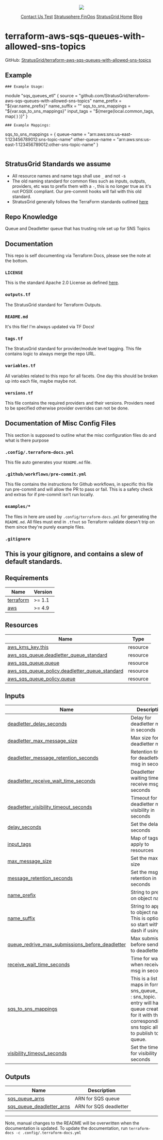<!-- BEGIN_TF_DOCS -->
<p align="center">                                                                                                                                            
                                                                                
  <img src="https://github.com/StratusGrid/terraform-readme-template/blob/main/header/stratusgrid-logo-smaller.jpg?raw=true" />
  <p align="center">
    <a href="https://stratusgrid.com/book-a-consultation">Contact Us Test</a>
    <a href="https://stratusgrid.com/cloud-cost-optimization-dashboard">Stratusphere FinOps</a>
    <a href="https://stratusgrid.com">StratusGrid Home</a>
    <a href="https://stratusgrid.com/blog">Blog</a>
  </p>
</p>

# terraform-aws-sqs-queues-with-allowed-sns-topics
GitHub: [StratusGrid/terraform-aws-sqs-queues-with-allowed-sns-topics](https://github.com/StratusGrid/terraform-aws-sqs-queues-with-allowed-sns-topics)
## Example
```hcl
### Example Usage:
```
module "sqs_queues_etl" {
  source      = "github.com/StratusGrid/terraform-aws-sqs-queues-with-allowed-sns-topics"
  name_prefix = "${var.name_prefix}"
  name_suffix = ""
  sqs_to_sns_mappings = "${var.sqs_to_sns_mappings}"
  input_tags  = "${merge(local.common_tags,
    map(
    )
  )}"
}
```
### Example Mappings:
```
sqs_to_sns_mappings = {
  queue-name = "arn:aws:sns:us-east-1:123456789012:sns-topic-name"
  other-queue-name = "arn:aws:sns:us-east-1:123456789012:other-sns-topic-name"
}
```
```
## StratusGrid Standards we assume
- All resource names and name tags shall use `_` and not `-`s
- The old naming standard for common files such as inputs, outputs, providers, etc was to prefix them with a `-`, this is no longer true as it's not POSIX compliant. Our pre-commit hooks will fail with this old standard.
- StratusGrid generally follows the TerraForm standards outlined [here](https://www.terraform-best-practices.com/naming)
## Repo Knowledge
Queue and Deadletter queue that has trusting role set up for SNS Topics
## Documentation
This repo is self documenting via Terraform Docs, please see the note at the bottom.
### `LICENSE`
This is the standard Apache 2.0 License as defined [here](https://stratusgrid.atlassian.net/wiki/spaces/TK/pages/2121728017/StratusGrid+Terraform+Module+Requirements).
### `outputs.tf`
The StratusGrid standard for Terraform Outputs.
### `README.md`
It's this file! I'm always updated via TF Docs!
### `tags.tf`
The StratusGrid standard for provider/module level tagging. This file contains logic to always merge the repo URL.
### `variables.tf`
All variables related to this repo for all facets.
One day this should be broken up into each file, maybe maybe not.
### `versions.tf`
This file contains the required providers and their versions. Providers need to be specified otherwise provider overrides can not be done.
## Documentation of Misc Config Files
This section is supposed to outline what the misc configuration files do and what is there purpose
### `.config/.terraform-docs.yml`
This file auto generates your `README.md` file.
### `.github/workflows/pre-commit.yml`
This file contains the instructions for Github workflows, in specific this file run pre-commit and will allow the PR to pass or fail. This is a safety check and extras for if pre-commit isn't run locally.
### `examples/*`
The files in here are used by `.config/terraform-docs.yml` for generating the `README.md`. All files must end in `.tfnot` so Terraform validate doesn't trip on them since they're purely example files.
### `.gitignore`
This is your gitignore, and contains a slew of default standards.
---
## Requirements

| Name | Version |
|------|---------|
| <a name="requirement_terraform"></a> [terraform](#requirement\_terraform) | >= 1.1 |
| <a name="requirement_aws"></a> [aws](#requirement\_aws) | >= 4.9 |
## Resources

| Name | Type |
|------|------|
| [aws_kms_key.this](https://registry.terraform.io/providers/hashicorp/aws/latest/docs/resources/kms_key) | resource |
| [aws_sqs_queue.deadletter_queue_standard](https://registry.terraform.io/providers/hashicorp/aws/latest/docs/resources/sqs_queue) | resource |
| [aws_sqs_queue.queue](https://registry.terraform.io/providers/hashicorp/aws/latest/docs/resources/sqs_queue) | resource |
| [aws_sqs_queue_policy.deadletter_queue_standard](https://registry.terraform.io/providers/hashicorp/aws/latest/docs/resources/sqs_queue_policy) | resource |
| [aws_sqs_queue_policy.queue](https://registry.terraform.io/providers/hashicorp/aws/latest/docs/resources/sqs_queue_policy) | resource |
## Inputs

| Name | Description | Type | Default | Required |
|------|-------------|------|---------|:--------:|
| <a name="input_deadletter_delay_seconds"></a> [deadletter\_delay\_seconds](#input\_deadletter\_delay\_seconds) | Delay for deadletter msg in seconds | `number` | `0` | no |
| <a name="input_deadletter_max_message_size"></a> [deadletter\_max\_message\_size](#input\_deadletter\_max\_message\_size) | Max size for deadletter msg | `number` | `262144` | no |
| <a name="input_deadletter_message_retention_seconds"></a> [deadletter\_message\_retention\_seconds](#input\_deadletter\_message\_retention\_seconds) | Retention time for deadletter msg in seconds | `number` | `1209600` | no |
| <a name="input_deadletter_receive_wait_time_seconds"></a> [deadletter\_receive\_wait\_time\_seconds](#input\_deadletter\_receive\_wait\_time\_seconds) | Deadletter waiting time to receive msg in seconds | `number` | `20` | no |
| <a name="input_deadletter_visibility_timeout_seconds"></a> [deadletter\_visibility\_timeout\_seconds](#input\_deadletter\_visibility\_timeout\_seconds) | Timeout for deadletter msg visibility in seconds | `number` | `600` | no |
| <a name="input_delay_seconds"></a> [delay\_seconds](#input\_delay\_seconds) | Set the delay in seconds | `number` | `0` | no |
| <a name="input_input_tags"></a> [input\_tags](#input\_input\_tags) | Map of tags to apply to resources | `map(string)` | `{}` | no |
| <a name="input_max_message_size"></a> [max\_message\_size](#input\_max\_message\_size) | Set the max msg size | `number` | `262144` | no |
| <a name="input_message_retention_seconds"></a> [message\_retention\_seconds](#input\_message\_retention\_seconds) | Set the msg retention in seconds | `number` | `1209600` | no |
| <a name="input_name_prefix"></a> [name\_prefix](#input\_name\_prefix) | String to prefix on object names | `string` | n/a | yes |
| <a name="input_name_suffix"></a> [name\_suffix](#input\_name\_suffix) | String to append to object names. This is optional, so start with dash if using | `string` | `""` | no |
| <a name="input_queue_redrive_max_submissions_before_deadletter"></a> [queue\_redrive\_max\_submissions\_before\_deadletter](#input\_queue\_redrive\_max\_submissions\_before\_deadletter) | Max submissions before send msg to deadletter | `number` | `4` | no |
| <a name="input_receive_wait_time_seconds"></a> [receive\_wait\_time\_seconds](#input\_receive\_wait\_time\_seconds) | Time for waiting when receiving msg in seconds | `number` | `20` | no |
| <a name="input_sqs_to_sns_mappings"></a> [sqs\_to\_sns\_mappings](#input\_sqs\_to\_sns\_mappings) | This is a list of maps in form sns\_queue\_name : sns\_topic. Each entry will have a queue created for it with the corresponding sns topic allowed to publish to the queue. | `map(string)` | n/a | yes |
| <a name="input_visibility_timeout_seconds"></a> [visibility\_timeout\_seconds](#input\_visibility\_timeout\_seconds) | Set the timeout for visibility in seconds | `number` | `600` | no |
## Outputs

| Name | Description |
|------|-------------|
| <a name="output_sqs_queue_arns"></a> [sqs\_queue\_arns](#output\_sqs\_queue\_arns) | ARN for SQS queue |
| <a name="output_sqs_queue_deadletter_arns"></a> [sqs\_queue\_deadletter\_arns](#output\_sqs\_queue\_deadletter\_arns) | ARN for SQS deadletter |
---
Note, manual changes to the README will be overwritten when the documentation is updated. To update the documentation, run `terraform-docs -c .config/.terraform-docs.yml`
<!-- END_TF_DOCS -->